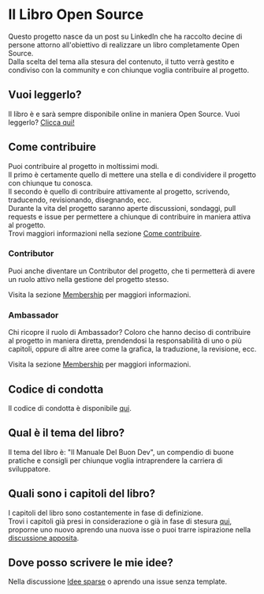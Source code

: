 # Il Libro Open Source

Questo progetto nasce da un post su LinkedIn che ha raccolto decine di persone attorno all'obiettivo di realizzare un libro completamente Open Source.  
Dalla scelta del tema alla stesura del contenuto, il tutto verrà gestito e condiviso con la community e con chiunque voglia contribuire al progetto.

## Vuoi leggerlo?

Il libro è e sarà sempre disponibile online in maniera Open Source. Vuoi leggerlo? [Clicca qui!](https://il-libro-open-source.github.io/book/)

## Come contribuire

Puoi contribuire al progetto in moltissimi modi.  
Il primo è certamente quello di mettere una stella e di condividere il progetto con chiunque tu conosca.  
Il secondo è quello di contribuire attivamente al progetto, scrivendo, traducendo, revisionando, disegnando, ecc.  
Durante la vita del progetto saranno aperte discussioni, sondaggi, pull requests e issue per permettere a chiunque di contribuire in maniera attiva al progetto.  
Trovi maggiori informazioni nella sezione [Come contribuire](CONTRIBUTING.md).

### Contributor

Puoi anche diventare un Contributor del progetto, che ti permetterà di avere un ruolo attivo nella gestione del progetto stesso.

Visita la sezione [Membership](https://github.com/Il-Libro-Open-Source/governance/blob/main/MEMBERSHIP.md) per maggiori informazioni.

### Ambassador

Chi ricopre il ruolo di Ambassador?
Coloro che hanno deciso di contribuire al progetto in maniera diretta, prendendosi la responsabilità di uno o più capitoli, oppure di altre aree come la grafica, la traduzione, la revisione, ecc.

Visita la sezione [Membership](https://github.com/Il-Libro-Open-Source/governance/blob/main/MEMBERSHIP.md) per maggiori informazioni.

## Codice di condotta

Il codice di condotta è disponibile [qui](CODE_OF_CONDUCT.md).

## Qual è il tema del libro?

Il tema del libro è: "Il Manuale Del Buon Dev", un compendio di buone pratiche e consigli per chiunque voglia intraprendere la carriera di sviluppatore.

## Quali sono i capitoli del libro?

I capitoli del libro sono costantemente in fase di definizione.  
Trovi i capitoli già presi in considerazione o già in fase di stesura [qui](https://github.com/Il-Libro-Open-Source/book/labels/nuovo-capitolo), proporne uno nuovo aprendo una nuova isse o puoi trarre ispirazione nella [discussione apposita](https://github.com/Il-Libro-Open-Source/book/discussions/3).

## Dove posso scrivere le mie idee?

Nella discussione [Idee sparse](https://github.com/Il-Libro-Open-Source/book/discussions/27) o aprendo una issue senza template.
